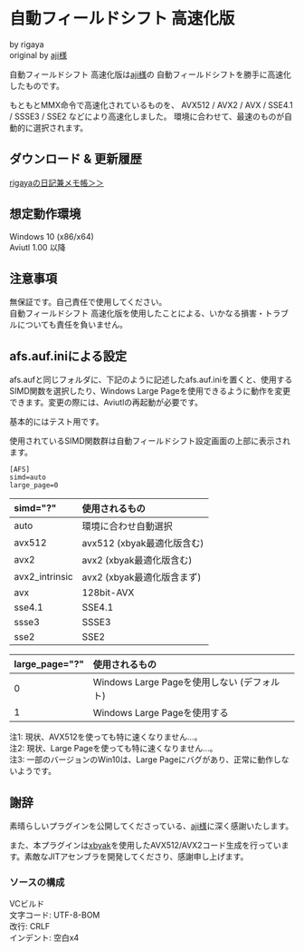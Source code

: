 
# 自動フィールドシフト 高速化版
  by rigaya  
  original by [aji様](https://aji0.web.fc2.com/)

自動フィールドシフト 高速化版は[aji様](https://aji0.web.fc2.com/)の
自動フィールドシフトを勝手に高速化したものです。

もともとMMX命令で高速化されているものを、
AVX512 / AVX2 / AVX / SSE4.1 / SSSE3 / SSE2
などにより高速化しました。
環境に合わせて、最速のものが自動的に選択されます。

## ダウンロード & 更新履歴
[rigayaの日記兼メモ帳＞＞](http://rigaya34589.blog135.fc2.com/blog-category-14.html)

## 想定動作環境
Windows 10 (x86/x64)  
Aviutl 1.00 以降

## 注意事項
無保証です。自己責任で使用してください。  
自動フィールドシフト 高速化版を使用したことによる、いかなる損害・トラブルについても責任を負いません。  

## afs.auf.iniによる設定

afs.aufと同じフォルダに、下記のように記述したafs.auf.iniを置くと、使用するSIMD関数を選択したり、Windows Large Pageを使用できるように動作を変更できます。変更の際には、Aviutlの再起動が必要です。

基本的にはテスト用です。

使用されているSIMD関数群は自動フィールドシフト設定画面の上部に表示されます。

```
[AFS]
simd=auto
large_page=0
```

|simd="?" |使用されるもの|
|:---|:---|
| auto   | 環境に合わせ自動選択 |
| avx512 | avx512 (xbyak最適化版含む) |
| avx2   | avx2  (xbyak最適化版含む) |
| avx2_intrinsic | avx2  (xbyak最適化版含まず) |
| avx | 128bit-AVX |
| sse4.1 | SSE4.1 |
| ssse3 | SSSE3 |
| sse2 | SSE2 |


|large_page="?" |使用されるもの|
|:---|:---|
| 0 | Windows Large Pageを使用しない (デフォルト) |
| 1 | Windows Large Pageを使用する |

注1: 現状、AVX512を使っても特に速くなりません…。  
注2: 現状、Large Pageを使っても特に速くなりません…。  
注3: 一部のバージョンのWin10は、Large Pageにバグがあり、正常に動作しないようです。  

## 謝辞
素晴らしいプラグインを公開してくださっている、[aji様](https://aji0.web.fc2.com/)に深く感謝いたします。

また、本プラグインは[xbyak](https://github.com/herumi/xbyak)を使用したAVX512/AVX2コード生成を行っています。素敵なJITアセンブラを開発してくださり、感謝申し上げます。


### ソースの構成
VCビルド  
文字コード: UTF-8-BOM  
改行: CRLF  
インデント: 空白x4  
